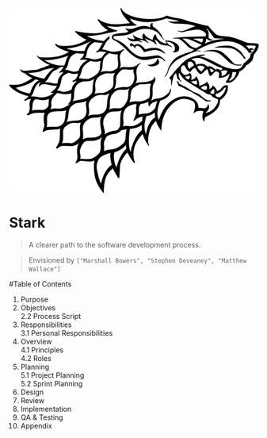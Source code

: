 ![Logo](./images/stark.png)

Stark
=====
>A clearer path to the software development process.

>Envisioned by `["Marshall Bowers", "Stephen Deveaney", "Matthew Wallace"]`

#Table of Contents
1. Purpose
2. Objectives  
2.2 Process Script
3. Responsibilities  
3.1 Personal Responsibilities
4. Overview  
4.1 Principles  
4.2 Roles
5. Planning  
5.1 Project Planning  
5.2 Sprint Planning  
6. Design
7. Review
8. Implementation
9. QA & Testing
10. Appendix